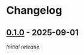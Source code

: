 # Changelog

## [0.1.0] - 2025-09-01

_Initial release._

[0.1.0]: https://github.com/blacksmoke16/rebalancer/releases/tag/v0.1.0
